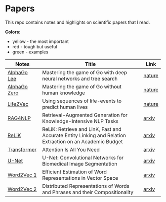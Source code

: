 # Papers

This repo contains notes and highlights on scientific papers that I read.

**Colors:**

- yellow - the most important
- red - tough but useful
- green - examples

| Notes                                | Title                                                                                                    | Link                                                         |
| ------------------------------------ | -------------------------------------------------------------------------------------------------------- | ------------------------------------------------------------ |
| [AlphaGo Lee](./AlphaGo%20Lee.pdf)   | Mastering the game of Go with deep neural networks and tree search                                       | [nature](https://www.nature.com/articles/nature16961)        |
| [AlphaGo Zero](./AlphaGo%20Zero.pdf) | Mastering the game of Go without human knowledge                                                         | [nature](https://www.nature.com/articles/nature24270)        |
| [Life2Vec](./Life2Vec.pdf)           | Using sequences of life-events to predict human lives                                                    | [nature](https://www.nature.com/articles/s43588-023-00573-5) |
| [RAG4NLP](./RAG4NLP.pdf)             | Retrieval-Augmented Generation for Knowledge-Intensive NLP Tasks                                         | [arxiv](https://arxiv.org/abs/2005.11401)                    |
| [ReLiK](./ReLiK.pdf)                 | ReLiK: Retrieve and LinK, Fast and Accurate Entity Linking and Relation Extraction on an Academic Budget | [arxiv](https://arxiv.org/abs/2408.00103)                    |
| [Transformer](./Transformer.pdf)     | Attention Is All You Need                                                                                | [arxiv](https://arxiv.org/abs/1706.03762)                    |
| [U-Net](./U-Net.pdf)                 | U-Net: Convolutional Networks for Biomedical Image Segmentation                                          | [arxiv](https://arxiv.org/abs/1505.04597)                    |
| [Word2Vec 1](./Word2Vec%201.pdf)     | Efficient Estimation of Word Representations in Vector Space                                             | [arxiv](https://arxiv.org/abs/1301.3781)                     |
| [Word2Vec 2](./Word2Vec%202.pdf)     | Distributed Representations of Words and Phrases and their Compositionality                              | [arxiv](https://arxiv.org/abs/1310.4546)                     |


